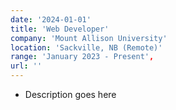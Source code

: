 ```yaml
---
date: '2024-01-01'
title: 'Web Developer'
company: 'Mount Allison University'
location: 'Sackville, NB (Remote)'
range: 'January 2023 - Present',
url: ''
---
```


- Description goes here